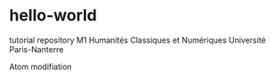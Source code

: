 # hello-world
tutorial repository
M1 Humanités Classiques et Numériques Université Paris-Nanterre


Atom modifiation
